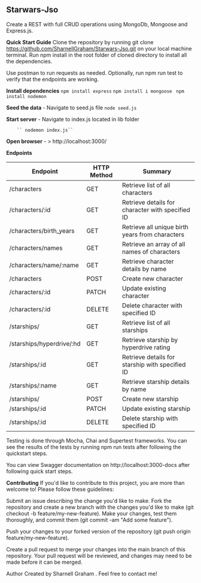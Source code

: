 ## Starwars-Jso
Create a REST with full CRUD operations using MongoDb, Mongoose and Express.js.




**Quick Start Guide**
Clone the repository by running git clone https://github.com/SharnellGraham/Starwars-Jso.git on your local machine terminal.
Run npm install in the root folder of cloned directory to install all the dependencies.

Use postman to run requests as needed.
Optionally, run npm run test to verify that the endpoints are working.

 **Install dependencies**
    `` npm install express ``
    ``npm install i mongoose ``
   `` npm install nodemon ``

 **Seed the data**
    - Navigate to seed.js file 
        `` node seed.js `` 

 **Start server**
    - Navigate to index.js located in lib folder

        `` nodemon index.js``
     

 **Open browser**
    - > http://localhost:3000/



**Endpoints**

| Endpoint                       | HTTP Method | Summary                                             |
|--------------------------------|-------------|-----------------------------------------------------|
| /characters                | GET         | Retrieve list of all characters                     |
| /characters/:id            | GET         | Retrieve details for character with specified ID    |
| /characters/birth_years    | GET         | Retrieve all unique birth years from characters     |
| /characters/names          | GET         | Retrieve an array of all names of characters        |
| /characters/name/:name     | GET         | Retrieve character details by name                  |
| /characters                | POST        | Create new character                                 |
| /characters/:id            | PATCH       | Update existing character                            |
| /characters/:id            | DELETE      | Delete character with specified ID                  |
| /starships/               | GET         | Retrieve list of all starships                      |
| /starships/hyperdrive/:hd  | GET         | Retrieve starship by hyperdrive rating               |
| /starships/:id             | GET         | Retrieve details for starship with specified ID      |
| /starships/:name           | GET         | Retrieve starship details by name                    |
| /starships/               | POST        | Create new starship                                  |
| /starships/:id             | PATCH       | Update existing starship                             |
| /starships/:id             | DELETE      | Delete starship with specified ID                    |




Testing is done through Mocha, Chai and Supertest frameworks. You can see the results of the tests by running npm run tests after following the quickstart steps.

You can view Swagger documentation on http://localhost:3000-docs after following quick start steps.




**Contributing**
If you'd like to contribute to this project, you are more than welcome to! Please follow these guidelines:

Submit an issue describing the change you'd like to make.
Fork the repository and create a new branch with the changes you'd like to make (git checkout -b feature/my-new-feature).
Make your changes, test them thoroughly, and commit them (git commit -am "Add some feature").

Push your changes to your forked version of the repository (git push origin feature/my-new-feature).

Create a pull request to merge your changes into the main branch of this repository. Your pull request will be reviewed, and changes may need to be made before it can be merged.






Author
Created by Sharnell Graham . Feel free to contact me!

